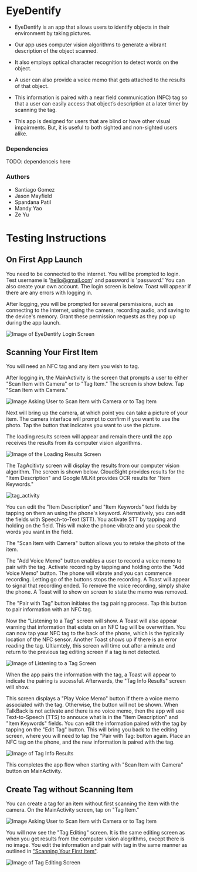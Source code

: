 # EyeDentify
- EyeDentify is an app that allows users to identify objects in their environment by taking pictures. 

- Our app uses computer vision algorithms to generate a vibrant description of the object scanned. 

- It also employs optical character recognition to detect words on the object. 

- A user can also provide a voice memo that gets attached to the results of that object. 

- This information is paired with a near field communication (NFC) tag so that a user can easily access that object’s description at a later timer by scanning the tag. 

- This app is designed for users that are blind or have other visual impairments. But, it is useful to both sighted and non-sighted users alike.


### Dependencies

TODO: dependenceis here

### Authors
- Santiago Gomez
- Jason Mayfield
- Spandana Patil
- Mandy Yao
- Ze Yu

# Testing Instructions
## On First App Launch

You need to be connected to the internet.
You will be prompted to login. Test username is 'hello@gmail.com' and password is 'password.' You can also create your own account. The login screen is below. Toast will appear if there are any errors with logging in.


After logging, you will be prompted for several persmissions, such as connecting to the internet, using the camera, recording audio, and saving to the device's memory. Grant these permission requests as they pop up during the app launch.


![Image of EyeDentify Login Screen](https://user-images.githubusercontent.com/30096097/166729639-fc56aefd-f992-4d40-8f7b-870dd25161fe.jpg)


## Scanning Your First Item

You will need an NFC tag and any item you wish to tag.


After logging in, the MainActivity is the screen that prompts a user to either "Scan Item with Camera" or to "Tag Item." The screen is show below. Tap "Scan Item with Camera."

![Image Asking User to Scan Item with Camera or to Tag Item](https://user-images.githubusercontent.com/30096097/166740093-512b6e42-268e-466f-ae52-5ce52f73be9f.jpg)


Next will bring up the camera, at which point you can take a picture of your item. The camera interface will prompt to confirm if you want to use the photo. Tap the button that indicates you want to use the picture.


The loading results screen will appear and remain there until the app receives the results from its computer vision algorithms. 

![Image of the Loading Results Screen](https://user-images.githubusercontent.com/30096097/166741597-da1743a0-994b-4fbc-94aa-328785e387b2.jpg)


The TagAcitivty screen will display the results from our computer vision algorithm. The screen is shown below. CloudSight provides results for the "Item Description" and Google MLKit provides OCR results for "Item Keywords."


![tag_activity](https://user-images.githubusercontent.com/30096097/166743890-18c77d8d-b45c-4d41-bb95-1dfb52ba04dc.jpg)


You can edit the "Item Description" and "Item Keywords" text fields by tapping on them an using the phone's keyword. Alternatively, you can edit the fields with Speech-to-Text (STT). You activate STT by tapping and holding on the field. This will make the phone vibrate and you speak the words you want in the field.


The "Scan Item with Camera" button allows you to retake the photo of the item.


The "Add Voice Memo" button enables a user to record a voice memo to pair with the tag. Activate recording by tapping and holding onto the "Add Voice Memo" button. The phone will vibrate and you can commence recording. Letting go of the buttons stops the recording. A Toast will appear to signal that recording ended. To remove the voice recording, simply shake the phone. A Toast will to show on screen to state the memo was removed.


The "Pair with Tag" button initiates the tag pairing process. Tap this button to pair information with an NFC tag.


Now the "Listening to a Tag" screen will show. A Toast will also appear warning that information that exists on an NFC tag will be overwritten. You can now tap your NFC tag to the back of the phone, which is the typically location of the NFC sensor. Another Toast shows up if there is an error reading the tag. Ultiamtely, this screen will time out after a minute and return to the previous tag editing screen if a tag is not detected.


![Image of Listening to a Tag Screen](https://user-images.githubusercontent.com/30096097/166747533-8e797a26-02f9-4076-a205-f51877b85126.jpg)


When the app pairs the information with the tag, a Toast will appear to indicate the pairing is sucessful. Afterwards, the "Tag Info Results" screen will show.

This screen displays a "Play Voice Memo" button if there a voice memo associated with the tag. Otherwise, the button will not be shown. When TalkBack is not activate and there is no voice memo, then the app will use Text-to-Speech (TTS) to annouce what is in the "Item Description" and "Item Keywords" fields. You can edit the information paired with the tag by tapping on the "Edit Tag" button. This will bring you back to the editing screen, where you will need to tap the "Pair with Tag: button again. Place an NFC tag on the phone, and the new information is paired with the tag.

![Image of Tag Info Results](https://user-images.githubusercontent.com/30096097/166755315-8c20257b-0a54-4df2-ab36-b60b988171b1.jpg)


This completes the app flow when starting with "Scan Item with Camera" button on MainActivity.



## Create Tag without Scanning Item

You can create a tag for an item without first scanning the item with the camera. On the MainActivity screen, tap on "Tag Item."

![Image Asking User to Scan Item with Camera or to Tag Item](https://user-images.githubusercontent.com/30096097/166740093-512b6e42-268e-466f-ae52-5ce52f73be9f.jpg)


You will now see the "Tag Editing" screen. It is the same editing screen as when you get results from the computer vision alogrithms, except there is no image. You edit the information and pair with tag in the same manner as outlined in ["Scanning Your First Item"](https://github.com/sgomez14/EyeDentify/edit/main/README.md#scanning-your-first-item).

![Image of Tag Editing Screen](https://user-images.githubusercontent.com/30096097/166801246-0362c723-8fea-450d-b39a-ea6610c6e937.jpg)
